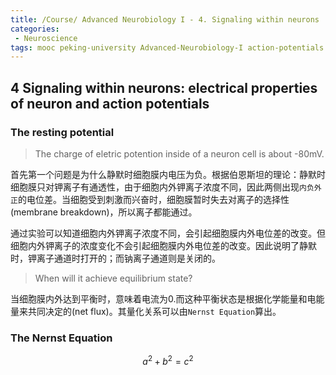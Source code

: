 ```yaml
---
title: /Course/ Advanced Neurobiology I - 4. Signaling within neurons
categories:
 - Neuroscience
tags: mooc peking-university Advanced-Neurobiology-I action-potentials
---
```


## 4 Signaling within neurons: electrical properties of neuron and action potentials

### The resting potential

>The charge of eletric potention inside of a neuron cell is about -80mV.

首先第一个问题是为什么静默时细胞膜内电压为负。根据伯恩斯坦的理论：静默时细胞膜只对钾离子有通透性，由于细胞内外钾离子浓度不同，因此两侧出现`内负外正`的电位差。当细胞受到刺激而兴奋时，细胞膜暂时失去对离子的选择性(membrane breakdown)，所以离子都能通过。

通过实验可以知道细胞内外钾离子浓度不同，会引起细胞膜内外电位差的改变。但细胞内外钾离子的浓度变化不会引起细胞膜内外电位差的改变。因此说明了静默时，钾离子通道时打开的；而钠离子通道则是关闭的。

> When will it achieve equilibrium state?

当细胞膜内外达到平衡时，意味着电流为0.而这种平衡状态是根据化学能量和电能量来共同决定的(net flux)。其量化关系可以由`Nernst Equation`算出。


### The Nernst Equation

$$a^2 + b^2 = c^2$$

